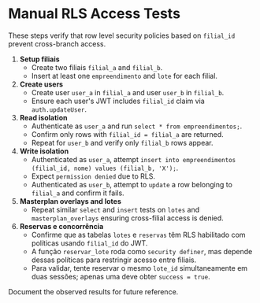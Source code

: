 # Manual RLS Access Tests

These steps verify that row level security policies based on `filial_id` prevent cross-branch access.

1. **Setup filiais**
   - Create two filiais `filial_a` and `filial_b`.
   - Insert at least one `empreendimento` and `lote` for each filial.
2. **Create users**
   - Create user `user_a` in `filial_a` and user `user_b` in `filial_b`.
   - Ensure each user's JWT includes `filial_id` claim via `auth.updateUser`.
3. **Read isolation**
   - Authenticate as `user_a` and run `select * from empreendimentos;`.
   - Confirm only rows with `filial_id = filial_a` are returned.
   - Repeat for `user_b` and verify only `filial_b` rows appear.
4. **Write isolation**
   - Authenticated as `user_a`, attempt `insert into empreendimentos (filial_id, nome) values (filial_b, 'X');`.
   - Expect `permission denied` due to RLS.
   - Authenticated as `user_b`, attempt to `update` a row belonging to `filial_a` and confirm it fails.
5. **Masterplan overlays and lotes**
   - Repeat similar `select` and `insert` tests on `lotes` and `masterplan_overlays` ensuring cross-filial access is denied.
6. **Reservas e concorrência**
   - Confirme que as tabelas `lotes` e `reservas` têm RLS habilitado com políticas usando `filial_id` do JWT.
   - A função `reservar_lote` roda como `security definer`, mas depende dessas políticas para restringir acesso entre filiais.
   - Para validar, tente reservar o mesmo `lote_id` simultaneamente em duas sessões; apenas uma deve obter `success = true`.

Document the observed results for future reference.
